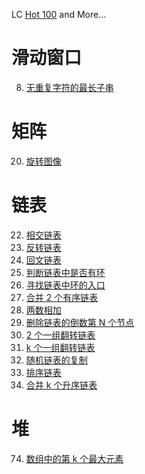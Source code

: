 LC [Hot 100](https://leetcode.cn/studyplan/top-100-liked/) and More...

# 滑动窗口

8. [无重复字符的最长子串](./slidingwin/sw8.go)

# 矩阵

20. [旋转图像](./matrix/mat20.go)

# 链表

22. [相交链表](./llist/llist22.go)
23. [反转链表](./llist/llist23.go)
24. [回文链表](./llist/llist24.go)
25. [判断链表中是否有环](./llist/llist25.go)
26. [寻找链表中环的入口]()
27. [合并 2 个有序链表]()
28. [两数相加]()
29. [删除链表的倒数第 N 个节点](./llist/llist29.go)
30. [2 个一组翻转链表](./llist/llist30.go)
31. [k 个一组翻转链表](./llist/llist31.go)
32. [随机链表的复制]()
33. [排序链表]()
34. [合并 k 个升序链表](./llist/llist34.go)

# 堆

74. [数组中的第 k 个最大元素](./heap/heap74.go)
